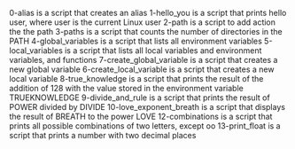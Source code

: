 0-alias is a script that creates an alias
1-hello_you is a script that prints hello user, where user is the current Linux user
2-path is a script to add action the the path
3-paths is a script that counts the number of directories in the PATH
4-global_variables is a script that lists all environment variables
5-local_variables is a script that lists all local variables and environment variables, and functions
7-create_global_variable is a script that creates a new global variable
6-create_local_variable is a script that creates a new local variable
8-true_knowledge is a script that prints the result of the addition of 128 with the value stored in the environment variable TRUEKNOWLEDGE
9-divide_and_rule is a script that prints the result of POWER divided by DIVIDE
10-love_exponent_breath is a script that displays the result of BREATH to the power LOVE
12-combinations is a script that prints all possible combinations of two letters, except oo
13-print_float is a script that prints a number with two decimal places
